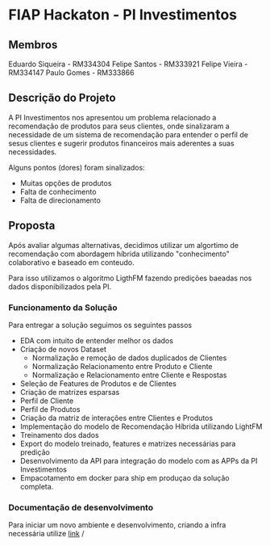 # FIAP Hackaton - PI Investimentos

## Membros
Eduardo Siqueira - RM334304 
Felipe Santos - RM333921
Felipe Vieira - RM334147
Paulo Gomes - RM333866

## Descrição do Projeto

A PI Investimentos nos apresentou um problema relacionado a recomendação de produtos para seus clientes, onde sinalizaram a necessidade de um sistema de recomendação para entender o perfil de sesus clientes e sugerir produtos financeiros mais aderentes a suas necessidades.

Alguns pontos (dores) foram sinalizados:

 * Muitas opções de produtos
 * Falta de conhecimento
 * Falta de direcionamento

## Proposta

Após avaliar algumas alternativas, decidimos utilizar um algortimo de recomendação com abordagem híbrida utilizando "conhecimento" colaborativo e baseado em conteudo.

Para isso utilizamos o algoritmo LigthFM fazendo predições baeadas nos dados disponibilizados pela PI.


### Funcionamento da Solução
Para entregar a solução seguimos os seguintes passos

 * EDA com intuito de entender melhor os dados
 * Criação de novos Dataset
   * Normalização e remoção de dados duplicados de Clientes
   * Normalização Relacionamento entre Produto e Cliente
   * Normalização e Relacionamento entre Cliente e Respostas
 * Seleção de Features de Produtos e de Clientes
 * Criação de matrizes esparsas
  * Perfil de Cliente
  * Perfil de Produtos
 * Criação da matriz de interações entre Clientes e Produtos
 * Implementação do modelo de Recomendação Híbrida utilizando LightFM
 * Treinamento dos dados
 * Export do modelo treinado, features e matrizes necessárias para predição
 * Desenvolvimento da API para integração do modelo com as APPs da PI Investimentos
 * Empacotamento em docker para ship em produçao da solução completa.


### Documentação de desenvolvimento
Para iniciar um novo ambiente e desenvolvimento, criando a infra necessária utilize [link]('doc/DEVELOP.md')
/

